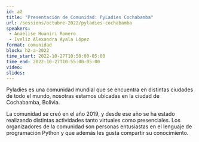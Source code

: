 ```yaml
---
id: a2
title: "Presentación de Comunidad: PyLadies Cochabamba"
url: /sessions/octubre-2022/pyladies-cochabamba
speakers:
 - Anaelise Huaniri Romero
 - Iveliz Alexandra Ayala López
format: comunidad
block: h2-a-2022
time_start: 2022-10-27T10:50:00-05:00
time_end: 2022-10-27T10:55:00-05:00
video:
slides:
---
```


Pyladies es una comunidad mundial que se encuentra en distintas ciudades de todo el mundo, nosotras estamos ubicadas en la ciudad de Cochabamba, Bolivia.

La comunidad se creó en el año 2019, y desde ese año se ha estado realizando distintas actividades tanto virtuales como presenciales.
Los organizadores de la comunidad son personas entusiastas en el lenguaje de programación Python y que además les gusta compartir su conocimiento.
